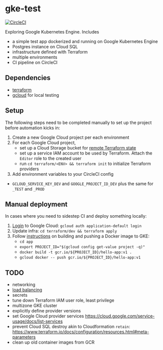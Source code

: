 # gke-test
[![CircleCI](https://circleci.com/gh/epiphone/gke-terraform-example/tree/master.svg?style=svg)](https://circleci.com/gh/epiphone/gke-terraform-example/tree/master)

Exploring Google Kubernetes Engine. Includes
- a simple test app dockerized and running on Google Kubernetes Engine
- Postgres instance on Cloud SQL
- infrastructure defined with Terraform
- multiple environments
- CI pipeline on CircleCI

## Dependencies
- [terraform](https://learn.hashicorp.com/terraform/getting-started/install.html)
- [gcloud](https://cloud.google.com/sdk/#Quick_Start) for local testing

## Setup

The following steps need to be completed manually to set up the project before automation kicks in:

1. Create a new Google Cloud project per each environment
2. For each Google Cloud project,
    - set up a Cloud Storage bucket for [remote Terraform state](https://www.terraform.io/docs/backends/types/gcs.html)
    - set up a service IAM account to be used by Terraform. Attach the `Editor` role to the created user
    - run `cd terraform/<ENV> && terraform init` to initialize Terraform providers
3. Add environment variables to your CircleCI config
  - `GCLOUD_SERVICE_KEY_DEV` and `GOOGLE_PROJECT_ID_DEV` plus the same for `_TEST` and `_PROD`

## Manual deployment

In cases where you need to sidestep CI and deploy something locally:

1. [Login](https://www.terraform.io/docs/providers/google/provider_reference.html) to Google Cloud: `gcloud auth application-default login`
1. Update infra: `cd terraform/dev && terraform apply`
2. Follow [instructions](https://cloud.google.com/kubernetes-engine/docs/tutorials/hello-app) on building and pushing a Docker image to GKE:
    - `cd app`
    - `export PROJECT_ID="$(gcloud config get-value project -q)"`
    - `docker build -t gcr.io/${PROJECT_ID}/hello-app:v1 .`
    - `gcloud docker -- push gcr.io/${PROJECT_ID}/hello-app:v1`

## TODO

- networking
- [load balancing](https://cloud.google.com/kubernetes-engine/docs/tutorials/http-balancer)
- secrets
- tune down Terraform IAM user role, least privilege
- multizone GKE cluster
- explicitly define provider versions
- set Google Cloud provider services https://cloud.google.com/service-usage/docs/list-services
- prevent Cloud SQL destroy akin to Cloudformation `retain`: https://www.terraform.io/docs/configuration/resources.html#meta-parameters
- clean up old container images from GCR
